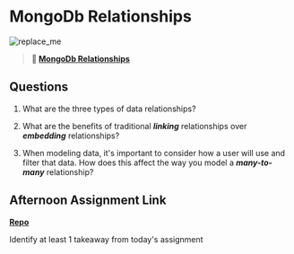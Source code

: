 # MongoDb Relationships

![replace_me](https://codeworks.blob.core.windows.net/public/assets/img/illustrations/placeholder.svg)

> **📖 [MongoDb Relationships](https://codeworksacademy.com/fs-student-guide/resources/wk5/02-Relationships)**

## Questions

1. What are the three types of data relationships?

2. What are the benefits of traditional ***linking*** relationships over ***embedding*** relationships?

3. When modeling data, it's important to consider how a user will use and filter that data. How does this affect the way you model a ***many-to-many*** relationship? 

## Afternoon Assignment Link

**[Repo](https://github.com/LemonadeGT1/<ASSIGNMENT_REPO>)**

Identify at least 1 takeaway from today's assignment
